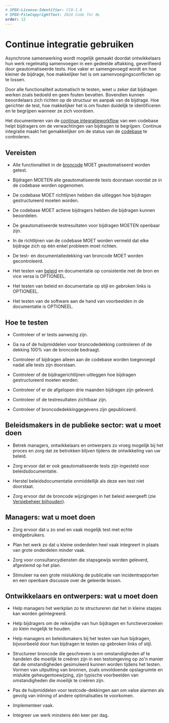 ```yaml
---
# SPDX-License-Identifier: CC0-1.0
# SPDX-FileCopyrightText: 2024 Code for NL
order: 12
---
```


# Continue integratie gebruiken

Asynchrone samenwerking wordt mogelijk gemaakt doordat ontwikkelaars hun werk regelmatig samenvoegen in een gedeelde aftakking, geverifieerd door geautomatiseerde tests. Hoe vaker er samengevoegd wordt en hoe kleiner de bijdrage, hoe makkelijker het is om samenvoegingsconflicten op te lossen.

Door alle functionaliteit automatisch te testen, weet u zeker dat bijdragen werken zoals bedoeld en geen fouten bevatten. Bovendien kunnen beoordelaars zich richten op de structuur en aanpak van de bijdrage. Hoe gerichter de test, hoe makkelijker het is om fouten duidelijk te identificeren en te begrijpen wanneer ze zich voordoen.

Het documenteren van de [continue integratieworkflow](/nl/glossary.html#) van een codebase helpt bijdragers om de verwachtingen van bijdragen te begrijpen. Continue integratie maakt het gemakkelijker om de status van de [codebase](/nl/glossary.html#) te controleren.

## Vereisten

-   Alle functionaliteit in de [broncode](/nl/glossary.html#) MOET geautomatiseerd worden getest.

-   Bijdragen MOETEN alle geautomatiseerde tests doorstaan voordat ze in de codebase worden opgenomen.

-   De codebase MOET richtlijnen hebben die uitleggen hoe bijdragen gestructureerd moeten worden.

-   De codebase MOET actieve bijdragers hebben die bijdragen kunnen beoordelen.

-   De geautomatiseerde testresultaten voor bijdragen MOETEN openbaar zijn.

-   In de richtlijnen van de codebase MOET worden vermeld dat elke bijdrage zich op één enkel probleem moet richten.

-   De test- en documentatiedekking van broncode MOET worden gecontroleerd.

-   Het testen van [beleid](/nl/glossary.html#) en documentatie op consistentie met de bron en vice versa is OPTIONEEL.

-   Het testen van beleid en documentatie op stijl en gebroken links is OPTIONEEL.

-   Het testen van de software aan de hand van voorbeelden in de documentatie is OPTIONEEL.

## Hoe te testen

-   Controleer of er tests aanwezig zijn.

-   Ga na of de hulpmiddelen voor broncodedekking controleren of de dekking 100% van de broncode bedraagt.

-   Controleer of bijdragen alleen aan de codebase worden toegevoegd nadat alle tests zijn doorstaan.

-   Controleer of de bijdragerichtlijnen uitleggen hoe bijdragen gestructureerd moeten worden.

-   Controleer of er de afgelopen drie maanden bijdragen zijn geleverd.

-   Controleer of de testresultaten zichtbaar zijn.

-   Controleer of broncodedekkinggegevens zijn gepubliceerd.

## Beleidsmakers in de publieke sector: wat u moet doen

-   Betrek managers, ontwikkelaars en ontwerpers zo vroeg mogelijk bij het proces en zorg dat ze betrokken blijven tijdens de ontwikkeling van uw beleid.

-   Zorg ervoor dat er ook geautomatiseerde tests zijn ingesteld voor beleidsdocumentatie.

-   Herstel beleidsdocumentatie onmiddellijk als deze een test niet doorstaat.

-   Zorg ervoor dat de broncode wijzigingen in het beleid weergeeft (zie [Versiebeheer bijhouden](/nl/glossary.html#)).

## Managers: wat u moet doen

-   Zorg ervoor dat u zo snel en vaak mogelijk test met echte eindgebruikers.

-   Plan het werk zo dat u kleine onderdelen heel vaak integreert in plaats van grote onderdelen minder vaak.

-   Zorg voor consultancydiensten die stapsgewijs worden geleverd, afgestemd op het plan.

-   Stimuleer na een grote mislukking de publicatie van incidentrapporten en een openbare discussie over de geleerde lessen.

## Ontwikkelaars en ontwerpers: wat u moet doen

-   Help managers het werkplan zo te structureren dat het in kleine stapjes kan worden geïntegreerd.

-   Help bijdragers om de reikwijdte van hun bijdragen en functieverzoeken zo klein mogelijk te houden.

-   Help managers en beleidsmakers bij het testen van hun bijdragen, bijvoorbeeld door hun bijdragen te testen op gebroken links of stijl.

-   Structureer broncode die geschreven is om omstandigheden af te handelen die moeilijk te creëren zijn in een testomgeving op zo\'n manier dat de omstandigheden gesimuleerd kunnen worden tijdens het testen. Vormen van uitputting van bronnen, zoals onvoldoende opslagruimte en mislukte geheugentoewijzing, zijn typische voorbeelden van omstandigheden die moeilijk te creëren zijn.

-   Pas de hulpmiddelen voor testcode-dekkingen aan om valse alarmen als gevolg van inlining of andere optimalisaties te voorkomen.

-   Implementeer vaak.

-   Integreer uw werk minstens één keer per dag.
